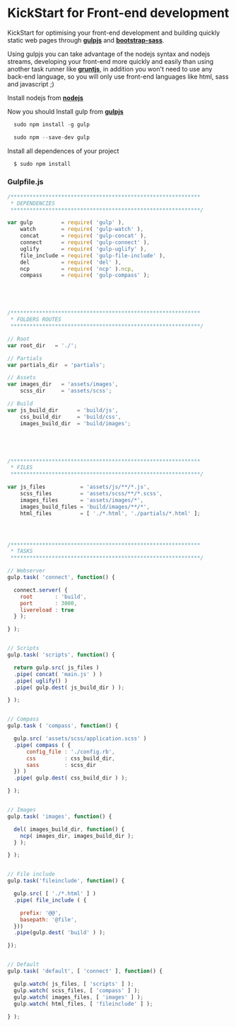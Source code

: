 # KickStart for Front-end development

KickStart for optimising your front-end development and building quickly static web pages through [**gulpjs**](http://gulpjs.com/) and [**bootstrap-sass**](https://github.com/twbs/bootstrap-sass).

Using gulpjs you can take advantage of the nodejs syntax and nodejs streams, developing your front-end more quickly and easily than using another task runner like [**gruntjs**](http://gruntjs.com/), in addition you won't need to use any back-end language, so you will only use front-end languages like html, sass and javascript ;)

Install nodejs from [**nodejs**](https://nodejs.org)

Now you should Install gulp from [**gulpjs**](http://gulpjs.com/)
```javascript
  sudo npm install -g gulp
```

```javascript
  sudo npm --save-dev gulp
```

Install all dependences of your project 
```javascript
  $ sudo npm install
```



### Gulpfile.js
```javascript
/************************************************************
 * DEPENDENCIES
 ************************************************************/

var gulp         = require( 'gulp' ),
    watch        = require( 'gulp-watch' ),
    concat       = require( 'gulp-concat' ),
    connect      = require( 'gulp-connect' ),
    uglify       = require( 'gulp-uglify' ),
    file_include = require( 'gulp-file-include' ),
    del          = require( 'del' ),
    ncp          = require( 'ncp' ).ncp,
    compass      = require( 'gulp-compass' );





/************************************************************
 * FOLDERS ROUTES
 ************************************************************/

// Root
var root_dir   = './';

// Partials
var partials_dir  = 'partials';

// Assets
var images_dir   = 'assets/images',
    scss_dir     = 'assets/scss';

// Build
var js_build_dir      = 'build/js',
    css_build_dir     = 'build/css',
    images_build_dir  = 'build/images';





/************************************************************
 * FILES
 ************************************************************/

var js_files           = 'assets/js/**/*.js',
    scss_files         = 'assets/scss/**/*.scss',
    images_files       = 'assets/images/*',
    images_build_files = 'build/images/**/*',
    html_files         = [ './*.html', './partials/*.html' ];




/************************************************************
 * TASKS
 ************************************************************/

// Webserver 
gulp.task( 'connect', function() {

  connect.server( {
    root       : 'build',
    port       : 3000,
    livereload : true
  } );

} );


// Scripts
gulp.task( 'scripts', function() {

  return gulp.src( js_files )
  .pipe( concat( 'main.js' ) )
  .pipe( uglify() )
  .pipe( gulp.dest( js_build_dir ) );

} );


// Compass
gulp.task ( 'compass', function() {

  gulp.src( 'assets/scss/application.scss' )
  .pipe( compass ( { 
      config_file : './config.rb',
      css         : css_build_dir,
      sass        : scss_dir
  }) )
  .pipe( gulp.dest( css_build_dir ) );

} );


// Images 
gulp.task( 'images', function() { 

  del( images_build_dir, function() {
    ncp( images_dir, images_build_dir );
  } );

} );


// File include
gulp.task('fileinclude', function() {

  gulp.src( [ './*.html' ] )
  .pipe( file_include ( {

    prefix: '@@',
    basepath: '@file',
  }))
  .pipe(gulp.dest( 'build' ) );

});


// Default
gulp.task( 'default', [ 'connect' ], function() {

  gulp.watch( js_files, [ 'scripts' ] );
  gulp.watch( scss_files, [ 'compass' ] );
  gulp.watch( images_files, [ 'images' ] );
  gulp.watch( html_files, [ 'fileinclude' ] );
  
} );
```
